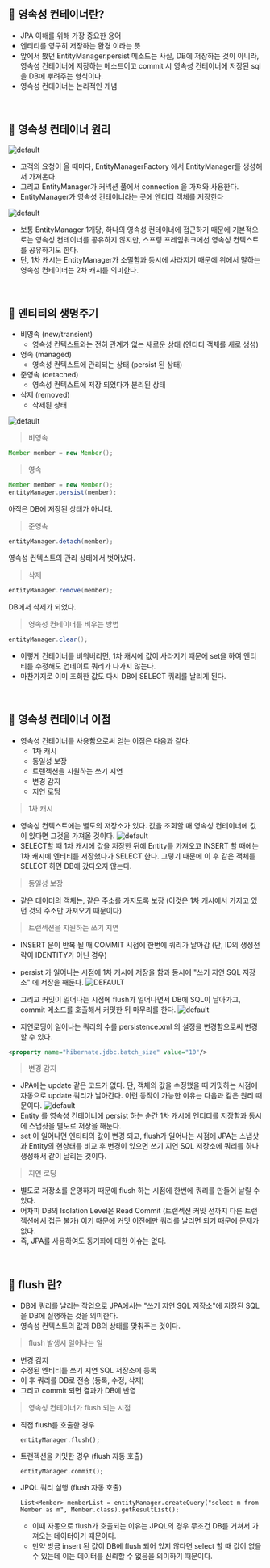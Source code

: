 📌 영속성 컨테이너란?
-
* JPA 이해를 위해 가장 중요한 용어
* 엔티티를 영구히 저장하는 환경 이라는 뜻
* 앞에서 봤던 EntityManager.persist 메소드는 사실, DB에 저장하는 것이 아니라, 영속성 컨테이너에 저장하는 메소드이고 commit 시 영속성 컨테이너에 저장된 sql을 DB에 뿌려주는 형식이다.
* 영속성 컨테이너는 논리적인 개념


<br/>

📌 영속성 컨테이너 원리
-
![default](./img/b6f321e77e15419ebc01104d53ea4a17.png)
* 고객의 요청이 올 때마다, EntityManagerFactory 에서 EntityManager를 생성해서 가져온다.
* 그리고 EntityManager가 커넥션 풀에서 connection 을 가져와 사용한다.
* EntityManager가 영속성 컨테이너라는 곳에 엔티티 객체를 저장한다

![default](./img/cb36d9f33ad94f8dbeae9a9a5d5648f9.png)
* 보통 EntityManager 1개당, 하나의 영속성 컨테이너에 접근하기 때문에 기본적으로는 영속성 컨테이너를 공유하지 않지만, 스프링 프레임워크에선 영속성 컨텍스트를 공유하기도 한다.
* 단, 1차 캐시는 EntityManager가 소멸함과 동시에 사라지기 때문에 위에서 말하는 영속성 컨테이너는 2차 캐시를 의미한다.


<br/>

📌 엔티티의 생명주기
-
* 비영속 (new/transient)
    * 영속성 컨텍스트와는 전혀 관계가 없는 새로운 상태 (엔티티 객체를 새로 생성)
* 영속 (managed)
    * 영속성 컨텍스트에 관리되는 상태 (persist 된 상태)
* 준영속 (detached)
    * 영속성 컨텍스트에 저장 되었다가 분리된 상태
* 삭제 (removed)
    * 삭제된 상태

![default](./img/899c9086ca8b4cd0aaa0428600cb3591.png)

> 비영속
```java
Member member = new Member();
```

> 영속
```java
Member member = new Member();
entityManager.persist(member);
```
아직은 DB에 저장된 상태가 아니다.

> 준영속
```java
entityManager.detach(member);
```
영속성 컨텍스트의 관리 상태에서 벗어났다.

> 삭제
```java
entityManager.remove(member);
```
DB에서 삭제가 되었다.

> 영속성 컨테이너를 비우는 방법
```java
entityManager.clear();
```
* 이렇게 컨테이너를 비워버리면, 1차 캐시에 값이 사라지기 때문에 set을 하여 엔티티를 수정해도 업데이트 쿼리가 나가지 않는다.
* 마찬가지로 이미 조회한 값도 다시 DB에 SELECT 쿼리를 날리게 된다.



<br/>


📌 영속성 컨테이너 이점
-
* 영속성 컨테이너를 사용함으로써 얻는 이점은 다음과 같다.
    * 1차 캐시
    * 동일성 보장
    * 트랜젝션을 지원하는 쓰기 지연
    * 변경 감지
    * 지연 로딩

> 1차 캐시 
* 영속성 컨텍스트에는 별도의 저장소가 있다. 값을 조회할 때 영속성 컨테이너에 값이 있다면 그것을 가져올 것이다. 
![default](./img/d93ffb83657c490c85b8500d4ec34848.png)
* SELECT할 때 1차 캐시에 값을 저장한 뒤에 Entity를 가져오고 INSERT 할 때에는 1차 캐시에 엔티티를 저장했다가 SELECT 한다. 그렇기 때문에 이 후 같은 객체를 SELECT 하면 DB에 갔다오지 않는다.

> 동일성 보장
* 같은 데이터의 객체는, 같은 주소를 가지도록 보장 (이것은 1차 캐시에서 가지고 있던 것의 주소만 가져오기 때문이다)

> 트랜젝션을 지원하는 쓰기 지연
* INSERT 문이 반복 될 때 COMMIT 시점에 한번에 쿼리가 날아감 (단, ID의 생성전략이 IDENTITY가 아닌 경우)
* persist 가 일어나는 시점에 1차 캐시에 저장을 함과 동시에 "쓰기 지연 SQL 저장소" 에 저장을 해둔다.
![DEFAULT](./IMG/D4496F54FAA84C9C8DBD10188B22F23B.PNG)
* 그리고 커밋이 일어나는 시점에 flush가 일어나면서 DB에 SQL이 날아가고, commit 메소드를 호출해서 커밋한 뒤 마무리를 한다.
![default](./img/b3695710462e4b9f83697ef13160fd35.png)

* 지연로딩이 일어나는 쿼리의 수를 persistence.xml 의 설정을 변경함으로써 변경할 수 있다.
```xml
<property name="hibernate.jdbc.batch_size" value="10"/>
```

> 변경 감지
* JPA에는 update 같은 코드가 없다. 단, 객체의 값을 수정했을 때 커밋하는 시점에 자동으로 update 쿼리가 날아간다. 이런 동작이 가능한 이유는 다음과 같은 원리 때문이다.
![default](./img/25ffaebd779542029a76b213b422356d.png)
* Entity 를 영속성 컨테이너에 persist 하는 순간 1차 캐시에 엔티티를 저장함과 동시에 스냅샷을 별도로 저장을 해둔다.
* set 이 일어나면 엔티티의 값이 변경 되고, flush가 일어나는 시점에 JPA는 스냅샷과 Entity의 현상태를 비교 후 변경이 있으면 쓰기 지연 SQL 저장소에  쿼리를 하나 생성해서 같이 날리는 것이다.


> 지연 로딩
* 별도로 저장소를 운영하기 때문에 flush 하는 시점에 한번에 쿼리를 만들어 날릴 수 있다. 
* 어차피 DB의 Isolation Level은 Read Commit (트랜젝션 커밋 전까지 다른 트랜젝션에서 접근 불가) 이기 때문에 커밋 이전에만 쿼리를 날리면 되기 때문에 문제가 없다.
* 즉, JPA를 사용하여도 동기화에 대한 이슈는 없다.



<br/>


📌 flush 란?
-
* DB에 쿼리를 날리는 작업으로 JPA에서는 "쓰기 지연 SQL 저장소"에 저장된 SQL을 DB에 실행하는 것을 의미한다.
* 영속성 컨텍스트의 값과 DB의 상태를 맞춰주는 것이다.

> flush 발생시 일어나는 일
* 변경 감지
* 수정된 엔티티를 쓰기 지연 SQL 저장소에 등록
* 이 후 쿼리를 DB로 전송 (등록, 수정, 삭제)
* 그리고 commit 되면 결과가 DB에 반영

> 영속성 컨테이너가 flush 되는 시점
* 직접 flush를 호출한 경우
    ```text
    entityManager.flush();
    ```
* 트랜젝션을 커밋한 경우 (flush 자동 호출)
    ```text
    entityManager.commit();
    ```
* JPQL 쿼리 실행 (flush 자동 호출)
    ```text
    List<Member> memberList = entityManager.createQuery("select m from Member as m", Member.class).getResultList();
    ```
    * 이때 자동으로 flush가 호출되는 이유는 JPQL의 경우 무조건 DB를 거쳐서 가져오는 데이터이기 때문이다.
    * 만약 방금 insert 된 값이 DB에 flush 되어 있지 않다면 select 할 때 값이 없을 수 있는데 이는 데이터를 신뢰할 수 없음을 의미하기 때문이다.




